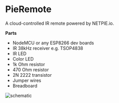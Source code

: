 # PieRemote

A cloud-controlled IR remote powered by NETPIE.io.

**Parts**
- NodeMCU or any ESP8266 dev boards
- IR 38kHz receiver e.g. TSOP4838
- IR LED
- Color LED
- 1k Ohm resistor
- 470 Ohm resistor
- 2N 2222 transistor
- Jumper wires
- Breadboard

![schematic](https://raw.githubusercontent.com/netpiex/PieRemote/master/PieRemote.png)


